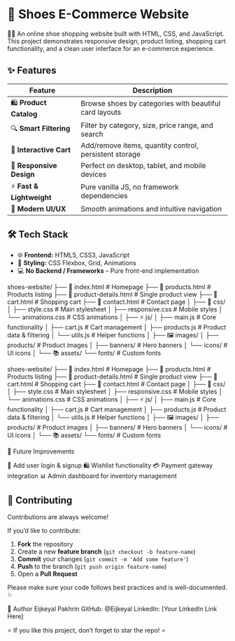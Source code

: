 # 👟 Shoes E-Commerce Website

🥿👟 An online shoe shopping website built with HTML, CSS, and JavaScript. This project demonstrates responsive design, product listing, shopping cart functionality, and a clean user interface for an e-commerce experience.

## ✨ Features

| Feature | Description |
|---------|-------------|
| 🛍️ **Product Catalog** | Browse shoes by categories with beautiful card layouts |
| 🔍 **Smart Filtering** | Filter by category, size, price range, and search |
| 🛒 **Interactive Cart** | Add/remove items, quantity control, persistent storage |
| 📱 **Responsive Design** | Perfect on desktop, tablet, and mobile devices |
| ⚡ **Fast & Lightweight** | Pure vanilla JS, no framework dependencies |
| 🎨 **Modern UI/UX** | Smooth animations and intuitive navigation |

## 🛠️ Tech Stack  

- 🌐 **Frontend:** HTML5, CSS3, JavaScript  
- 🎨 **Styling:** CSS Flexbox, Grid, Animations  
- 💻 **No Backend / Frameworks** – Pure front-end implementation  


shoes-website/
├── 📄 index.html # Homepage
├── 📄 products.html # Products listing
├── 📄 product-details.html # Single product view
├── 📄 cart.html # Shopping cart
├── 📄 contact.html # Contact page
│
├── 🎨 css/
│ ├── style.css # Main stylesheet
│ ├── responsive.css # Mobile styles
│ └── animations.css # CSS animations
│
├── ⚡ js/
│ ├── main.js # Core functionality
│ ├── cart.js # Cart management
│ ├── products.js # Product data & filtering
│ └── utils.js # Helper functions
│
├── 🖼️ images/
│ ├── products/ # Product images
│ ├── banners/ # Hero banners
│ └── icons/ # UI icons
│
└── 📚 assets/
└── fonts/ # Custom fonts

shoes-website/
├── 📄 index.html # Homepage
├── 📄 products.html # Products listing
├── 📄 product-details.html # Single product view
├── 📄 cart.html # Shopping cart
├── 📄 contact.html # Contact page
│
├── 🎨 css/
│ ├── style.css # Main stylesheet
│ ├── responsive.css # Mobile styles
│ └── animations.css # CSS animations
│
├── ⚡ js/
│ ├── main.js # Core functionality
│ ├── cart.js # Cart management
│ ├── products.js # Product data & filtering
│ └── utils.js # Helper functions
│
├── 🖼️ images/
│ ├── products/ # Product images
│ ├── banners/ # Hero banners
│ └── icons/ # UI icons
│
└── 📚 assets/
└── fonts/ # Custom fonts

🌟 Future Improvements

🔑 Add user login & signup
🛍️ Wishlist functionality
💳 Payment gateway integration
📊 Admin dashboard for inventory management

## 🤝 Contributing  

Contributions are always welcome!  

If you’d like to contribute:  
1. **Fork** the repository  
2. Create a new **feature branch** (`git checkout -b feature-name`)  
3. **Commit** your changes (`git commit -m 'Add some feature'`)  
4. **Push** to the branch (`git push origin feature-name`)  
5. Open a **Pull Request**  

Please make sure your code follows best practices and is well-documented. ✨ 


👤 Author
Eijkeyal Pakhrin
GitHub: @Eijkeyal
LinkedIn: [Your LinkedIn Link Here]

⭐ If you like this project, don’t forget to star the repo! ⭐
